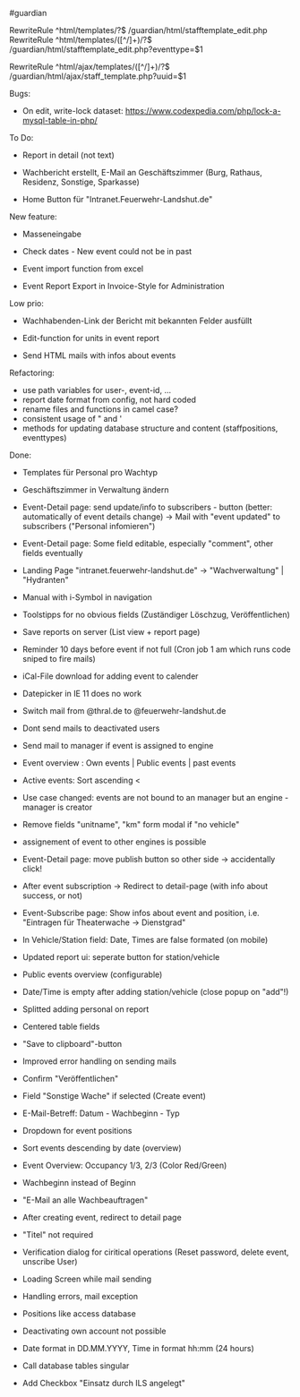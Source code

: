 #guardian

RewriteRule ^html/templates/?$ /guardian/html/stafftemplate_edit.php
RewriteRule ^html/templates/([^/]+)/?$ /guardian/html/stafftemplate_edit.php?eventtype=$1

RewriteRule ^html/ajax/templates/([^/]+)/?$ /guardian/html/ajax/staff_template.php?uuid=$1

Bugs:

- On edit, write-lock dataset: https://www.codexpedia.com/php/lock-a-mysql-table-in-php/

To Do: 

- Report in detail (not text)

- Wachbericht erstellt, E-Mail an Geschäftszimmer (Burg, Rathaus, Residenz, Sonstige, Sparkasse)

- Home Button für "Intranet.Feuerwehr-Landshut.de"


New feature:


- Masseneingabe

- Check dates - New event could not be in past

- Event import function from excel

- Event Report Export in Invoice-Style for Administration


Low prio:

- Wachhabenden-Link der Bericht mit bekannten Felder ausfüllt
- Edit-function for units in event report
	
- Send HTML mails with infos about events


Refactoring: 

- use path variables for user-, event-id, ...
- report date format from config, not hard coded
- rename files and functions in camel case?
- consistent usage of " and '
- methods for updating database structure and content (staffpositions, eventtypes)


Done:
- Templates für Personal pro Wachtyp
- Geschäftszimmer in Verwaltung ändern


- Event-Detail page: send update/info to subscribers - button (better: automatically of event details change) -> Mail with "event updated" to subscribers ("Personal infomieren") 
- Event-Detail page: Some field editable, especially "comment", other fields eventually


- Landing Page "intranet.feuerwehr-landshut.de" -> "Wachverwaltung" | "Hydranten"
- Manual with i-Symbol in navigation


- Toolstipps for no obvious fields (Zuständiger Löschzug, Veröffentlichen)
- Save reports on server (List view + report page)
- Reminder 10 days before event if not full
		(Cron job 1 am which runs code sniped to fire mails)
- iCal-File download for adding event to calender


- Datepicker in IE 11 does no work


- Switch mail from @thral.de to @feuerwehr-landshut.de
- Dont send mails to deactivated users
- Send mail to manager if event is assigned to engine


- Event overview : Own events | Public events | past events
- Active events: Sort ascending <
- Use case changed: events are not bound to an manager but an engine - manager is creator
- Remove fields "unitname", "km" form modal if "no vehicle"
- assignement of event to other engines is possible

 
- Event-Detail page: move publish button so other side -> accidentally click!
- After event subscription -> Redirect to detail-page (with info about success, or not)
- Event-Subscribe page: Show infos about event and position, i.e. "Eintragen für Theaterwache -> Dienstgrad"


- In Vehicle/Station field: Date, Times are false formated (on mobile)
- Updated report ui: seperate button for station/vehicle
- Public events overview (configurable)
- Date/Time is empty after adding station/vehicle (close popup on "add"!)
- Splitted adding personal on report
- Centered table fields


- "Save to clipboard"-button 
- Improved error handling on sending mails
- Confirm "Veröffentlichen"
- Field "Sonstige Wache" if selected (Create event)


- E-Mail-Betreff: Datum - Wachbeginn - Typ
- Dropdown for event positions


- Sort events descending by date (overview)
- Event Overview: Occupancy 1/3, 2/3 (Color Red/Green)
- Wachbeginn instead of Beginn
- "E-Mail an alle Wachbeauftragen"
- After creating event, redirect to detail page
- "Titel" not required


- Verification dialog for ciritical operations
	(Reset password, delete event, unscribe User)
- Loading Screen while mail sending
- Handling errors, mail exception
- Positions like access database
- Deactivating own account not possible
- Date format in DD.MM.YYYY, Time in format hh:mm (24 hours)
- Call database tables singular
- Add Checkbox "Einsatz durch ILS angelegt"
